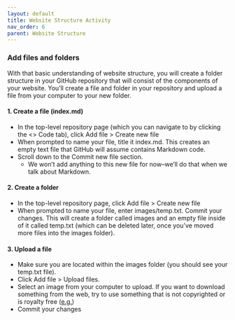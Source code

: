 ```yaml
---
layout: default
title: Website Structure Activity 
nav_order: 6
parent: Website Structure
---
```


### Add files and folders

With that basic understanding of website structure, you will create a folder structure in your GitHub repository that will consist of the components of your website. You’ll create a file and folder in your repository and upload a file from your computer to your new folder. 

#### 1. Create a file (index.md)

* In the top-level repository page (which you can navigate to by clicking the &lt;> Code tab), click Add file > Create new file
* When prompted to name your file, title it index.md. This creates an empty text file that GitHub will assume contains Markdown code.
* Scroll down to the Commit new file section. 
    * We won’t add anything to this new file for now–we’ll do that when we talk about Markdown.

#### 2. Create a folder

* In the top-level repository page, click Add file > Create new file
* When prompted to name your file, enter images/temp.txt. Commit your changes. This will create a folder called images and an empty file inside of it called temp.txt (which can be deleted later, once you’ve moved more files into the images folder).

#### 3. Upload a file

* Make sure you are located within the images folder (you should see your temp.txt file).
* Click Add file > Upload files.
* Select an image from your computer to upload. If you want to download something from the web, try to use something that is not copyrighted or is royalty free ([e.g.](https://www.pexels.com/royalty-free-images/))
* Commit your changes
